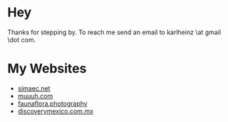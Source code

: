 # Hey

Thanks for stepping by. To reach me send an email to karlheinz \at gmail \dot com.

# My Websites
- [simaec.net](https://www.simaec.net "Web Publishing")
- [muuuh.com](https://muuuh.com "Wildlife Photography")
- [faunaflora.photography](https://faunaflora.photography "Fauna Flora Photography")
- [discoverymexico.com.mx](https://www.discoverymexico.com.mx "Discovery Mexico")

